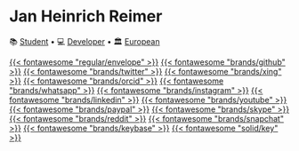 ---
---

# Jan Heinrich Reimer

📚 [Student](https://www.informatik.uni-halle.de/ "Martin Luther University Halle-Wittenberg") • 
💻 [Developer](https://reimer.software "Reimer Software") • 
🏛️ [European](https://europa.eu/european-union/about-eu/eu-in-brief/ "The European Union")

[{{< fontawesome "regular/envelope" >}}](mailto:mail@heinrichreimer.com "E-Mail")
[{{< fontawesome "brands/github" >}}](https://github.com/heinrichreimer/ "GitHub")
[{{< fontawesome "brands/twitter" >}}](https://twitter.com/H1iReimer/ "Twitter")
[{{< fontawesome "brands/xing" >}}](https://www.xing.com/profile/JanHeinrich_Reimer/ "XING")
[{{< fontawesome "brands/orcid" >}}](https://orcid.org/0000-0003-1992-8696 "ORCiD")
[{{< fontawesome "brands/whatsapp" >}}](https://api.whatsapp.com/send/?phone=491749273954 "WhatsApp")
[{{< fontawesome "brands/instagram" >}}](https://www.instagram.com/heinrichreimer/ "Instagram")
[{{< fontawesome "brands/linkedin" >}}](https://www.linkedin.com/in/heinrichreimer/ "LinkedIn")
[{{< fontawesome "brands/youtube" >}}](https://www.youtube.com/channel/UCzWfR3P8Zz65zmsSi-1ynfw/ "YouTube")
[{{< fontawesome "brands/paypal" >}}](https://paypal.me/HeinrichReimer/ "PayPal")
[{{< fontawesome "brands/skype" >}}](https://join.skype.com/invite/ghNxkLOVu8dQ/ "Skype")
[{{< fontawesome "brands/reddit" >}}](https://www.reddit.com/user/H1iReimer/ "Reddit")
[{{< fontawesome "brands/snapchat" >}}](https://www.snapchat.com/add/heinrichreimer/ "Snapchat")
[{{< fontawesome "brands/keybase" >}}](https://keybase.io/heinrichreimer/ "Keybase")
[{{< fontawesome "solid/key" >}}](https://keybase.io/heinrichreimer/pgp_keys.asc "PGP key")
